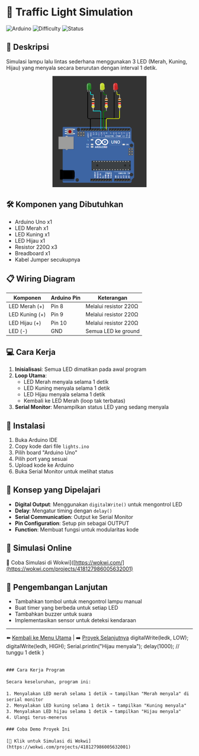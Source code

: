 # 🚦 Traffic Light Simulation

![Arduino](https://img.shields.io/badge/Arduino-Uno-blue?logo=arduino&logoColor=white)
![Difficulty](https://img.shields.io/badge/Difficulty-Beginner-green?style=flat-square)
![Status](https://img.shields.io/badge/Status-Complete-success?style=flat-square)

## 📌 Deskripsi
Simulasi lampu lalu lintas sederhana menggunakan 3 LED (Merah, Kuning, Hijau) yang menyala secara berurutan dengan interval 1 detik.

<div align="center">
  <img height="300" src="ilustrasi.png" alt="Traffic Light Wiring Diagram"/>
</div>

## 🛠️ Komponen yang Dibutuhkan
- Arduino Uno x1
- LED Merah x1
- LED Kuning x1  
- LED Hijau x1
- Resistor 220Ω x3
- Breadboard x1
- Kabel Jumper secukupnya

## 📋 Wiring Diagram

| Komponen | Arduino Pin | Keterangan |
|----------|-------------|------------|
| LED Merah (+) | Pin 8 | Melalui resistor 220Ω |
| LED Kuning (+) | Pin 9 | Melalui resistor 220Ω |
| LED Hijau (+) | Pin 10 | Melalui resistor 220Ω |
| LED (-) | GND | Semua LED ke ground |

## 💻 Cara Kerja
1. **Inisialisasi**: Semua LED dimatikan pada awal program
2. **Loop Utama**:
   - LED Merah menyala selama 1 detik
   - LED Kuning menyala selama 1 detik
   - LED Hijau menyala selama 1 detik
   - Kembali ke LED Merah (loop tak terbatas)
3. **Serial Monitor**: Menampilkan status LED yang sedang menyala

## 🔧 Instalasi
1. Buka Arduino IDE
2. Copy kode dari file `lights.ino`
3. Pilih board "Arduino Uno"
4. Pilih port yang sesuai
5. Upload kode ke Arduino
6. Buka Serial Monitor untuk melihat status

## 🎯 Konsep yang Dipelajari
- **Digital Output**: Menggunakan `digitalWrite()` untuk mengontrol LED
- **Delay**: Mengatur timing dengan `delay()`
- **Serial Communication**: Output ke Serial Monitor
- **Pin Configuration**: Setup pin sebagai OUTPUT
- **Function**: Membuat fungsi untuk modularitas kode

## 🔬 Simulasi Online
🔌 Coba Simulasi di Wokwi]([https://wokwi.com/](https://wokwi.com/projects/418127986005632001)

## 🚀 Pengembangan Lanjutan
- Tambahkan tombol untuk mengontrol lampu manual
- Buat timer yang berbeda untuk setiap LED
- Tambahkan buzzer untuk suara
- Implementasikan sensor untuk deteksi kendaraan

---
⬅️ [Kembali ke Menu Utama](../README.md) | ➡️ [Proyek Selanjutnya](../02-proximity-sensor/)
  digitalWrite(ledk, LOW);
  digitalWrite(ledh, HIGH);
  Serial.println("Hijau menyala");
  delay(1000); // tunggu 1 detik
}
```

### Cara Kerja Program

Secara keseluruhan, program ini:

1. Menyalakan LED merah selama 1 detik → tampilkan "Merah menyala" di serial monitor
2. Menyalakan LED kuning selama 1 detik → tampilkan "Kuning menyala"
3. Menyalakan LED hijau selama 1 detik → tampilkan "Hijau menyala"
4. Ulangi terus-menerus

### Coba Demo Proyek Ini 

[🔌 Klik untuk Simulasi di Wokwi](https://wokwi.com/projects/418127986005632001)
